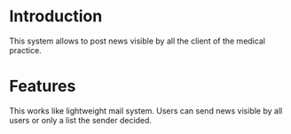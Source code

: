 # Introduction #

This system allows to post news visible by all the client of the medical practice.


# Features #

This works like lightweight mail system. Users can send news visible by all users or only a list the sender decided.